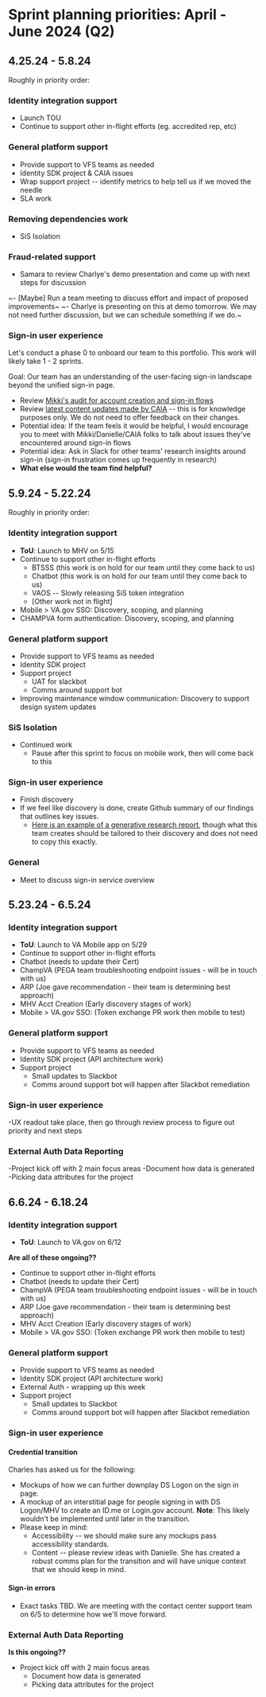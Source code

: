 # Sprint planning priorities: April - June 2024 (Q2)

## 4.25.24 - 5.8.24

Roughly in priority order:

### Identity integration support

- Launch TOU
- Continue to support other in-flight efforts (eg. accredited rep, etc)

### General platform support

- Provide support to VFS teams as needed
- Identity SDK project & CAIA issues
- Wrap support project --  identify metrics to help tell us if we moved the needle
- SLA work

### Removing dependencies work

- SiS Isolation

### Fraud-related support

- Samara to review Charlye's demo presentation and come up with next steps for discussion

~- [Maybe] Run a team meeting to discuss effort and impact of proposed improvements~
  ~- Charlye is presenting on this at demo tomorrow. We may not need further discussion, but we can schedule something if we do.~

### Sign-in user experience

Let's conduct a phase 0 to onboard our team to this portfolio. This work will likely take 1 - 2 sprints. 

Goal: Our team has an understanding of the user-facing sign-in landscape beyond the unified sign-in page.

- Review [Mikki's audit for account creation and sign-in flows](https://github.com/department-of-veterans-affairs/va.gov-team/blob/master/products/identity/login/discovery/account-creation-and-singn-in-flow-audit.pdf)
- Review [latest content updates made by CAIA](https://github.com/department-of-veterans-affairs/va.gov-team/issues/76785) -- this is for knowledge purposes only. We do not need to offer feedback on their changes.
- Potential idea: If the team feels it would be helpful, I would encourage you to meet with Mikki/Danielle/CAIA folks to talk about issues they've encountered around sign-in flows
- Potential idea: Ask in Slack for other teams' research insights around sign-in (sign-in frustration comes up frequently in research)
- **What else would the team find helpful?**

## 5.9.24 - 5.22.24

Roughly in priority order:

### Identity integration support

- **ToU**: Launch to MHV on 5/15
- Continue to support other in-flight efforts
  - BTSSS (this work is on hold for our team until they come back to us)
  - Chatbot (this work is on hold for our team until they come back to us)
  - VAOS -- Slowly releasing SiS token integration
  - [Other work not in flight]
- Mobile > VA.gov SSO: Discovery, scoping, and planning
- CHAMPVA form authentication: Discovery, scoping, and planning

### General platform support

- Provide support to VFS teams as needed
- Identity SDK project
- Support project
  - UAT for slackbot
  - Comms around support bot
- Improving maintenance window communication: Discovery to support design system updates

### SiS Isolation 

- Continued work
  - Pause after this sprint to focus on mobile work, then will come back to this

### Sign-in user experience

- Finish discovery
- If we feel like discovery is done, create Github summary of our findings that outlines key issues.
  - [Here is an example of a generative research report](https://github.com/department-of-veterans-affairs/va.gov-team/blob/master/products/identity-personalization/onboarding/discovery-research/2024-03-onboarding-generative-research/findings-summary.md), though what this team creates should be tailored to their discovery and does not need to copy this exactly.
 
### General

- Meet to discuss sign-in service overview

## 5.23.24 - 6.5.24

### Identity integration support

- **ToU**: Launch to VA Mobile app on 5/29
- Continue to support other in-flight efforts
- Chatbot (needs to update their Cert)
- ChampVA (PEGA team troubleshooting endpoint issues - will be in touch with us)
- ARP (Joe gave recommendation - their team is determining best approach)
- MHV Acct Creation (Early discovery stages of work)
- Mobile > VA.gov SSO: (Token exchange PR work then mobile to test)

### General platform support

- Provide support to VFS teams as needed
- Identity SDK project (API architecture work)
- Support project
  - Small updates to Slackbot
  - Comms around support bot will happen after Slackbot remediation
 
### Sign-in user experience

-UX readout take place, then go through review process to figure out priority and next steps

### External Auth Data Reporting

-Project kick off with 2 main focus areas
  -Document how data is generated
  -Picking data attributes for the project

## 6.6.24 - 6.18.24

### Identity integration support

- **ToU**: Launch to VA.gov on 6/12

**Are all of these ongoing??**
  
- Continue to support other in-flight efforts 
- Chatbot (needs to update their Cert)
- ChampVA (PEGA team troubleshooting endpoint issues - will be in touch with us)
- ARP (Joe gave recommendation - their team is determining best approach)
- MHV Acct Creation (Early discovery stages of work)
- Mobile > VA.gov SSO: (Token exchange PR work then mobile to test)

### General platform support



- Provide support to VFS teams as needed
- Identity SDK project (API architecture work)
- External Auth - wrapping up this week
- Support project
  - Small updates to Slackbot
  - Comms around support bot will happen after Slackbot remediation

### Sign-in user experience

#### Credential transition

Charles has asked us for the following:

- Mockups of how we can further downplay DS Logon on the sign in page.
- A mockup of an interstitial page for people signing in with DS Logon/MHV to create an ID.me or Login.gov account. **Note**: This likely wouldn't be implemented until later in the transition.
- Please keep in mind:
  - Accessibility -- we should make sure any mockups pass accessibility standards.
  - Content -- please review ideas with Danielle. She has created a robust comms plan for the transition and will have unique context that we should keep in mind. 


#### Sign-in errors

- Exact tasks TBD. We are meeting with the contact center support team on 6/5 to determine how we'll move forward.

### External Auth Data Reporting

**Is this ongoing??**

- Project kick off with 2 main focus areas
  - Document how data is generated
  - Picking data attributes for the project
